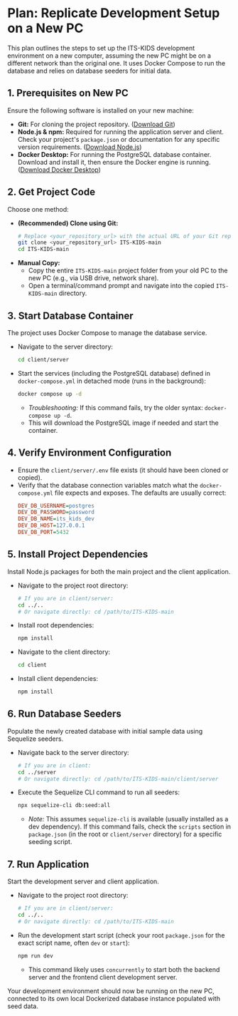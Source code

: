 # Plan: Replicate Development Setup on a New PC

This plan outlines the steps to set up the ITS-KIDS development environment on a new computer, assuming the new PC might be on a different network than the original one. It uses Docker Compose to run the database and relies on database seeders for initial data.

## 1. Prerequisites on New PC

Ensure the following software is installed on your new machine:

*   **Git:** For cloning the project repository. ([Download Git](https://git-scm.com/downloads))
*   **Node.js & npm:** Required for running the application server and client. Check your project's `package.json` or documentation for any specific version requirements. ([Download Node.js](https://nodejs.org/))
*   **Docker Desktop:** For running the PostgreSQL database container. Download and install it, then ensure the Docker engine is running. ([Download Docker Desktop](https://www.docker.com/products/docker-desktop/))

## 2. Get Project Code

Choose one method:

*   **(Recommended) Clone using Git:**
    ```bash
    # Replace <your_repository_url> with the actual URL of your Git repository
    git clone <your_repository_url> ITS-KIDS-main
    cd ITS-KIDS-main
    ```
*   **Manual Copy:**
    *   Copy the entire `ITS-KIDS-main` project folder from your old PC to the new PC (e.g., via USB drive, network share).
    *   Open a terminal/command prompt and navigate into the copied `ITS-KIDS-main` directory.

## 3. Start Database Container

The project uses Docker Compose to manage the database service.

*   Navigate to the server directory:
    ```bash
    cd client/server
    ```
*   Start the services (including the PostgreSQL database) defined in `docker-compose.yml` in detached mode (runs in the background):
    ```bash
    docker compose up -d
    ```
    *   *Troubleshooting:* If this command fails, try the older syntax: `docker-compose up -d`.
    *   This will download the PostgreSQL image if needed and start the container.

## 4. Verify Environment Configuration

*   Ensure the `client/server/.env` file exists (it should have been cloned or copied).
*   Verify that the database connection variables match what the `docker-compose.yml` file expects and exposes. The defaults are usually correct:
    ```ini
    DEV_DB_USERNAME=postgres
    DEV_DB_PASSWORD=password
    DEV_DB_NAME=its_kids_dev
    DEV_DB_HOST=127.0.0.1
    DEV_DB_PORT=5432
    ```

## 5. Install Project Dependencies

Install Node.js packages for both the main project and the client application.

*   Navigate to the project root directory:
    ```bash
    # If you are in client/server:
    cd ../..
    # Or navigate directly: cd /path/to/ITS-KIDS-main
    ```
*   Install root dependencies:
    ```bash
    npm install
    ```
*   Navigate to the client directory:
    ```bash
    cd client
    ```
*   Install client dependencies:
    ```bash
    npm install
    ```

## 6. Run Database Seeders

Populate the newly created database with initial sample data using Sequelize seeders.

*   Navigate back to the server directory:
    ```bash
    # If you are in client:
    cd ../server
    # Or navigate directly: cd /path/to/ITS-KIDS-main/client/server
    ```
*   Execute the Sequelize CLI command to run all seeders:
    ```bash
    npx sequelize-cli db:seed:all
    ```
    *   *Note:* This assumes `sequelize-cli` is available (usually installed as a dev dependency). If this command fails, check the `scripts` section in `package.json` (in the root or `client/server` directory) for a specific seeding script.

## 7. Run Application

Start the development server and client application.

*   Navigate to the project root directory:
    ```bash
    # If you are in client/server:
    cd ../..
    # Or navigate directly: cd /path/to/ITS-KIDS-main
    ```
*   Run the development start script (check your root `package.json` for the exact script name, often `dev` or `start`):
    ```bash
    npm run dev
    ```
    *   This command likely uses `concurrently` to start both the backend server and the frontend client development server.

Your development environment should now be running on the new PC, connected to its own local Dockerized database instance populated with seed data.